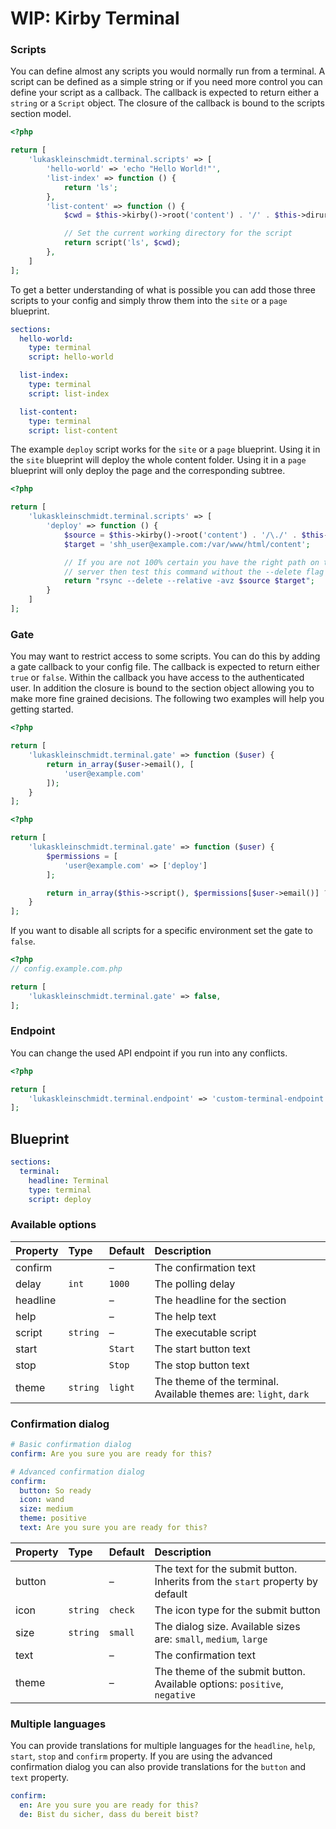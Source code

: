 # WIP: Kirby Terminal

### Scripts
You can define almost any scripts you would normally run from a terminal. A script can be defined as a simple string or if you need more control you can define your script as a callback. The callback is expected to return either a `string` or a `Script` object. The closure of the callback is bound to the scripts section model.

```php
<?php

return [
    'lukaskleinschmidt.terminal.scripts' => [
        'hello-world' => 'echo "Hello World!"',
        'list-index' => function () {
            return 'ls';
        },
        'list-content' => function () {
            $cwd = $this->kirby()->root('content') . '/' . $this->diruri();

            // Set the current working directory for the script
            return script('ls', $cwd);
        },
    ]
];
```

To get a better understanding of what is possible you can add those three scripts to your config and simply throw them into the `site` or a `page` blueprint.

```yml
sections:
  hello-world:
    type: terminal
    script: hello-world

  list-index:
    type: terminal
    script: list-index

  list-content:
    type: terminal
    script: list-content
```

The example `deploy` script works for the `site` or a `page` blueprint. Using it in the `site` blueprint will deploy the whole content folder. Using it in a `page` blueprint will only deploy the page and the corresponding subtree.

```php
<?php

return [
    'lukaskleinschmidt.terminal.scripts' => [
        'deploy' => function () {
            $source = $this->kirby()->root('content') . '/\./' . $this->diruri();
            $target = 'shh_user@example.com:/var/www/html/content';

            // If you are not 100% certain you have the right path on the remote
            // server then test this command without the --delete flag first
            return "rsync --delete --relative -avz $source $target";
        }
    ]
];
```

### Gate
You may want to restrict access to some scripts. You can do this by adding a gate callback to your config file. The callback is expected to return either `true` or `false`. Within the callback you have access to the authenticated user. In addition the closure is bound to the section object allowing you to make more fine grained decisions. The following two examples will help you getting started.

```php
<?php

return [
    'lukaskleinschmidt.terminal.gate' => function ($user) {
        return in_array($user->email(), [
            'user@example.com'
        ]);
    }
];
```

```php
<?php

return [
    'lukaskleinschmidt.terminal.gate' => function ($user) {
        $permissions = [
            'user@example.com' => ['deploy']
        ];

        return in_array($this->script(), $permissions[$user->email()] ?? []);
    }
];
```

If you want to disable all scripts for a specific environment set the gate to `false`.

```php
<?php
// config.example.com.php

return [
    'lukaskleinschmidt.terminal.gate' => false,
];
```

### Endpoint
You can change the used API endpoint if you run into any conflicts.

```php
<?php

return [
    'lukaskleinschmidt.terminal.endpoint' => 'custom-terminal-endpoint'
];
```

## Blueprint
```yml
sections:
  terminal:
    headline: Terminal
    type: terminal
    script: deploy
```

### Available options
Property | Type     | Default | Description
:--      | :--      | :--     | :--
confirm  |          | –       | The confirmation text
delay    | `int`    | `1000`  | The polling delay
headline |          | –       | The headline for the section
help     |          | –       | The help text
script   | `string` | –       | The executable script
start    |          | `Start` | The start button text
stop     |          | `Stop`  | The stop button text
theme    | `string` | `light` | The theme of the terminal. Available themes are: `light`, `dark`

### Confirmation dialog
```yml
# Basic confirmation dialog
confirm: Are you sure you are ready for this?

# Advanced confirmation dialog
confirm:
  button: So ready
  icon: wand
  size: medium
  theme: positive
  text: Are you sure you are ready for this?
```

Property | Type     | Default | Description
:--      | :--      | :--     | :--
button   |          | –       | The text for the submit button. Inherits from the `start` property by default
icon     | `string` | `check` | The icon type for the submit button
size     | `string` | `small` | The dialog size. Available sizes are: `small`, `medium`, `large`
text     |          | –       | The confirmation text
theme    |          | –       | The theme of the submit button. Available options: `positive`, `negative`

### Multiple languages
You can provide translations for multiple languages for the `headline`, `help`, `start`, `stop` and `confirm` property. If you are using the advanced confirmation dialog you can also provide translations for the `button` and `text` property.
```yml
confirm:
  en: Are you sure you are ready for this?
  de: Bist du sicher, dass du bereit bist?
```
